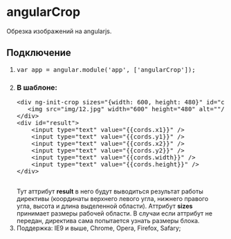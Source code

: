 angularCrop
===========

Обрезка изображений на angularjs.

<h2>Подключение</h2>
<ol>
    <li>
        <pre>var app = angular.module('app', ['angularCrop']);</pre>
    </li>
    <li>
        <h3>В шаблоне:</h3>
        <pre>
&lt;div ng-init-crop sizes="{width: 600, height: 480}" id="crop" result="cords"&gt;
   &lt;img src="img/12.jpg" width="600" height="480" alt=""/&gt;
&lt;/div&gt;
&lt;div id="result"&gt;
    &lt;input type="text" value="{{cords.x1}}" /&gt;
    &lt;input type="text" value="{{cords.y1}}" /&gt;
    &lt;input type="text" value="{{cords.x2}}" /&gt;
    &lt;input type="text" value="{{cords.y2}}" /&gt;
    &lt;input type="text" value="{{cords.width}}" /&gt;
    &lt;input type="text" value="{{cords.height}}" /&gt;
&lt;/div&gt;
        </pre>
        Тут аттрибут <b>result</b> в него будут выводиться результат работы директивы (координаты верхнего левого угла, нижнего правого угла, высота и длина выделенной области).
        Аттрибут <b>sizes</b> принимает размеры рабочей области. В случаи если аттрибут не передан, директива сама попытается узнать размеры блока.
    </li>
    <li>
        Поддержка:
        IE9 и выше, Chrome, Opera, Firefox, Safary;
    </li>
</ol>
